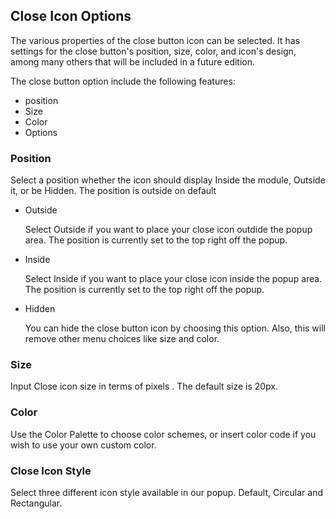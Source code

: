 <h2> Close Icon Options </h2>
<p>The various properties of the close button icon can be selected.  It has settings for 
the close button's position, size, color, and icon's design, among many others that will
be included in a future edition.</p>
<p>The close button option include the following features:</p>
<ul>
    <li>position</li>
    <li>Size</li>
    <li>Color</li>
    <li>Options</li>
</ul>
<h3>Position</h3>
<p>Select a position whether the icon should display Inside the module, Outside it, or be Hidden. The position is outside on default</p>
<ul>
    <li>Outside
        <p>Select Outside if you want to place your close icon outdide the popup area. The position is currently set to the top right off the popup.</p>
    </li>
    <li>Inside
        <p>Select Inside if you want to place your close icon inside the popup area. The position is currently set to the top right off the popup.</p>
    </li>
    <li>Hidden
        <p>You can hide the close button icon by choosing this option. Also, this will remove other menu choices like size and color.</p>
    </li>
</ul>

<h3>Size</h3>
<p>Input Close icon size in terms of pixels . The default size is 20px.</p>

<h3>Color</h3>
<p>Use the Color Palette to choose color schemes, or insert color code if you wish to use your own custom color.</p>

<h3>Close Icon Style</h3>
<p>Select three different icon style available in our popup. Default, Circular and Rectangular.</p>